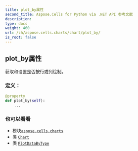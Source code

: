 ```yaml
---
title: plot_by属性
second_title: Aspose.Cells for Python via .NET API 参考文献
description:
type: docs
weight: 460
url: /zh/aspose.cells.charts/chart/plot_by/
is_root: false
---
```

## plot_by属性

获取和设置是否按行或列绘制。
### 定义：
```python
@property
def plot_by(self):
    ...
```

### 也可以看看
* 模块[`aspose.cells.charts`](../../)
* 类 [`Chart`](/cells/python-net/zh/aspose.cells.charts/chart)
* 类 [`PlotDataByType`](/cells/python-net/zh/aspose.cells.charts/plotdatabytype)
